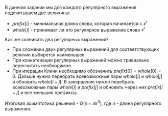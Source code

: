 В данном задании мы для каждого регулярного выражения подсчитываем две величины: 
- $prefix[i]$ - минимальная длина слова, которая начинается с $x^i$
- $whole[i]$ - принимает ли это регулярное выражение слово $x^i$ 

Как же склеивать два регулярных выражения?

- При сложении двух регулярных выражений для соответствующих величин выбирется наименьшее.
- При конкатенации регулярных выражений можно тривиально пересчитать необходимое.
- При итерации Клини необходимо обозначить $prefix[0] = whole[0] = 0$. Дальше нужно перебрать всевозможные пары $whole[i]$ и $whole[j]$ и обновить $whole[i + j]$. В завершение нужно перебрать всевозможные пары $whole[i]$ и $prefix[j]$ и обновить через них $prefix[i + j]$ и все меньшие префиксы.

Итоговая асимптотика решения - $O(n + nk^3)$, где $n$ - длина регулярного выражения. 